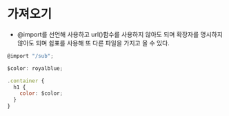 # 가져오기

- @import를 선언해 사용하고 url()함수를 사용하지 않아도 되며 확장자를 명시하지 않아도 되며 쉼표를 사용해 또 다른 파일을 가지고 올 수 있다.

```js
@import "/sub";

$color: royalblue;

.container {
  h1 {
    color: $color;
  }
}
```

